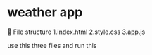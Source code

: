 # weather app

🛑 File structure 
1.index.html
2.style.css
3.app.js 

use this three files and run this 

